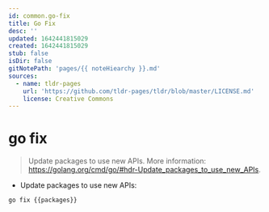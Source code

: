 ```yaml
---
id: common.go-fix
title: Go Fix
desc: ''
updated: 1642441815029
created: 1642441815029
stub: false
isDir: false
gitNotePath: 'pages/{{ noteHiearchy }}.md'
sources:
  - name: tldr-pages
    url: 'https://github.com/tldr-pages/tldr/blob/master/LICENSE.md'
    license: Creative Commons
---
```

# go fix

> Update packages to use new APIs.
> More information: <https://golang.org/cmd/go/#hdr-Update_packages_to_use_new_APIs>.

- Update packages to use new APIs:

`go fix {{packages}}`


